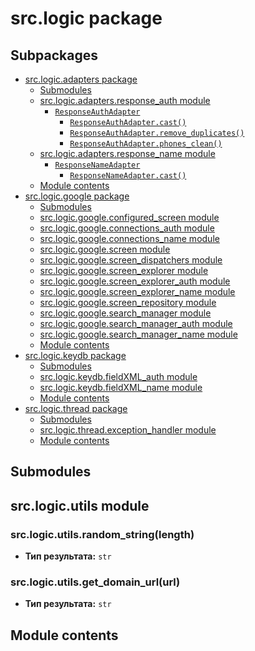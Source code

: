 # src.logic package

## Subpackages

* [src.logic.adapters package](src.logic.adapters.md)
  * [Submodules](src.logic.adapters.md#submodules)
  * [src.logic.adapters.response_auth module](src.logic.adapters.md#module-src.logic.adapters.response_auth)
    * [`ResponseAuthAdapter`](src.logic.adapters.md#src.logic.adapters.response_auth.ResponseAuthAdapter)
      * [`ResponseAuthAdapter.cast()`](src.logic.adapters.md#src.logic.adapters.response_auth.ResponseAuthAdapter.cast)
      * [`ResponseAuthAdapter.remove_duplicates()`](src.logic.adapters.md#src.logic.adapters.response_auth.ResponseAuthAdapter.remove_duplicates)
      * [`ResponseAuthAdapter.phones_clean()`](src.logic.adapters.md#src.logic.adapters.response_auth.ResponseAuthAdapter.phones_clean)
  * [src.logic.adapters.response_name module](src.logic.adapters.md#module-src.logic.adapters.response_name)
    * [`ResponseNameAdapter`](src.logic.adapters.md#src.logic.adapters.response_name.ResponseNameAdapter)
      * [`ResponseNameAdapter.cast()`](src.logic.adapters.md#src.logic.adapters.response_name.ResponseNameAdapter.cast)
  * [Module contents](src.logic.adapters.md#module-src.logic.adapters)
* [src.logic.google package](src.logic.google.md)
  * [Submodules](src.logic.google.md#submodules)
  * [src.logic.google.configured_screen module](src.logic.google.md#src-logic-google-configured-screen-module)
  * [src.logic.google.connections_auth module](src.logic.google.md#src-logic-google-connections-auth-module)
  * [src.logic.google.connections_name module](src.logic.google.md#src-logic-google-connections-name-module)
  * [src.logic.google.screen module](src.logic.google.md#src-logic-google-screen-module)
  * [src.logic.google.screen_dispatchers module](src.logic.google.md#src-logic-google-screen-dispatchers-module)
  * [src.logic.google.screen_explorer module](src.logic.google.md#src-logic-google-screen-explorer-module)
  * [src.logic.google.screen_explorer_auth module](src.logic.google.md#src-logic-google-screen-explorer-auth-module)
  * [src.logic.google.screen_explorer_name module](src.logic.google.md#src-logic-google-screen-explorer-name-module)
  * [src.logic.google.screen_repository module](src.logic.google.md#src-logic-google-screen-repository-module)
  * [src.logic.google.search_manager module](src.logic.google.md#src-logic-google-search-manager-module)
  * [src.logic.google.search_manager_auth module](src.logic.google.md#src-logic-google-search-manager-auth-module)
  * [src.logic.google.search_manager_name module](src.logic.google.md#src-logic-google-search-manager-name-module)
  * [Module contents](src.logic.google.md#module-src.logic.google)
* [src.logic.keydb package](src.logic.keydb.md)
  * [Submodules](src.logic.keydb.md#submodules)
  * [src.logic.keydb.fieldXML_auth module](src.logic.keydb.md#src-logic-keydb-fieldxml-auth-module)
  * [src.logic.keydb.fieldXML_name module](src.logic.keydb.md#src-logic-keydb-fieldxml-name-module)
  * [Module contents](src.logic.keydb.md#module-src.logic.keydb)
* [src.logic.thread package](src.logic.thread.md)
  * [Submodules](src.logic.thread.md#submodules)
  * [src.logic.thread.exception_handler module](src.logic.thread.md#src-logic-thread-exception-handler-module)
  * [Module contents](src.logic.thread.md#module-src.logic.thread)

## Submodules

## src.logic.utils module

### src.logic.utils.random_string(length)

* **Тип результата:**
  `str`

### src.logic.utils.get_domain_url(url)

* **Тип результата:**
  `str`

## Module contents
